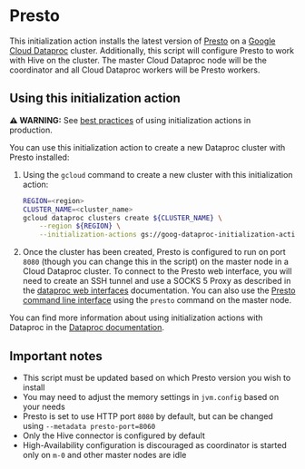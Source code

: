 # Presto

This initialization action installs the latest version of [Presto](prestodb.io)
on a [Google Cloud Dataproc](https://cloud.google.com/dataproc) cluster.
Additionally, this script will configure Presto to work with Hive on the
cluster. The master Cloud Dataproc node will be the coordinator and all Cloud
Dataproc workers will be Presto workers.

## Using this initialization action

**:warning: WARNING:** See [best practices](README.md#how-initialization-actions-are-used) of using initialization actions in production.

You can use this initialization action to create a new Dataproc cluster with
Presto installed:

1.  Using the `gcloud` command to create a new cluster with this initialization
    action:

    ```bash
    REGION=<region>
    CLUSTER_NAME=<cluster_name>
    gcloud dataproc clusters create ${CLUSTER_NAME} \
        --region ${REGION} \
        --initialization-actions gs://goog-dataproc-initialization-actions-${REGION}/presto/presto.sh
    ```

1.  Once the cluster has been created, Presto is configured to run on port
    `8080` (though you can change this in the script) on the master node in a
    Cloud Dataproc cluster. To connect to the Presto web interface, you will
    need to create an SSH tunnel and use a SOCKS 5 Proxy as described in the
    [dataproc web interfaces](https://cloud.google.com/dataproc/cluster-web-interfaces)
    documentation. You can also use the
    [Presto command line interface](https://prestodb.io/docs/current/installation/cli.html)
    using the `presto` command on the master node.

You can find more information about using initialization actions with Dataproc
in the [Dataproc documentation](https://cloud.google.com/dataproc/init-actions).

## Important notes

*   This script must be updated based on which Presto version you wish to
    install
*   You may need to adjust the memory settings in `jvm.config` based on your
    needs
*   Presto is set to use HTTP port `8080` by default, but can be changed using
    `--metadata presto-port=8060`
*   Only the Hive connector is configured by default
*   High-Availability configuration is discouraged as coordinator is started
    only on `m-0` and other master nodes are idle

